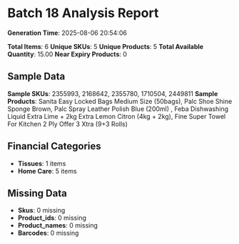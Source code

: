 # Batch 18 Analysis Report

**Generation Time**: 2025-08-06 20:54:06

**Total Items**: 6
**Unique SKUs**: 5
**Unique Products**: 5
**Total Available Quantity**: 15.00
**Near Expiry Products**: 0

## Sample Data
**Sample SKUs**: 2355993, 2168642, 2355780, 1710504, 2449811
**Sample Products**: Sanita Easy Locked Bags Medium Size (50bags), Palc Shoe Shine Sponge Brown, Palc Spray Leather Polish Blue (200ml) , Feba Dishwashing Liquid Extra Lime + 2kg Extra Lemon Citron (4kg + 2kg), Fine Super Towel For Kitchen 2 Ply Offer 3 Xtra (9+3 Rolls) 

## Financial Categories
- **Tissues**: 1 items
- **Home Care**: 5 items

## Missing Data
- **Skus**: 0 missing
- **Product_ids**: 0 missing
- **Product_names**: 0 missing
- **Barcodes**: 0 missing
